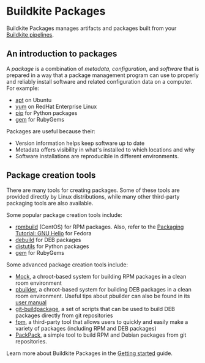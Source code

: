 # Buildkite Packages

Buildkite Packages manages artifacts and packages built from your [Buildkite pipelines](/docs/pipelines).

## An introduction to packages

A _package_ is a combination of _metadata_, _configuration_, and _software_ that is prepared in a way that a package management program can use to properly and reliably install software and related configuration data on a computer. For example:

- [apt](https://help.ubuntu.com/community/Repositories/CommandLine) on Ubuntu
- [yum](https://access.redhat.com/site/documentation/en-US/Red_Hat_Enterprise_Linux/5/html/Deployment_Guide/c1-yum.html) on RedHat Enterprise Linux
- [pip](https://pip.pypa.io/) for Python packages
- [gem](http://guides.rubygems.org/) for RubyGems

Packages are useful because their:

- Version information helps keep software up to date
- Metadata offers visibility in what's installed to which locations and why
- Software installations are reproducible in different environments.

## Package creation tools

There are many tools for creating packages. Some of these tools are provided directly by Linux distributions, while many other third-party packaging tools are also available.

Some popular package creation tools include:

- [rpmbuild](http://wiki.centos.org/HowTos/SetupRpmBuildEnvironment) (CentOS) for RPM packages. Also, refer to the [Packaging Tutorial: GNU Hello](https://docs.fedoraproject.org/en-US/package-maintainers/Packaging_Tutorial_GNU_Hello/) for Fedora
- [debuild](https://wiki.debian.org/Packaging/Intro) for DEB packages
- [distutils](https://docs.python.org/2/distutils/builtdist.html) for Python packages
- [gem](http://guides.rubygems.org/make-your-own-gem/) for RubyGems

Some advanced package creation tools include:

- [Mock](https://rpm-software-management.github.io/mock/), a chroot-based system for building RPM packages in a clean room environment
- [pbuilder](https://wiki.ubuntu.com/PbuilderHowto), a chroot-based system for building DEB packages in a clean room environment. Useful tips about pbuilder can also be found in its [user manual](http://www.netfort.gr.jp/~dancer/software/pbuilder-doc/pbuilder-doc.html)
- [git-buildpackage](http://honk.sigxcpu.org/projects/git-buildpackage/manual-html/gbp.html), a set of scripts that can be used to build DEB packages directly from git repositories
- [fpm](https://github.com/jordansissel/fpm), a third-party tool that allows users to quickly and easily make a variety of packages (including RPM and DEB packages)
- [PackPack](https://github.com/packpack/packpack), a simple tool to build RPM and Debian packages from git repositories.

Learn more about Buildkite Packages in the [Getting started](/docs/packages/getting-started) guide.
